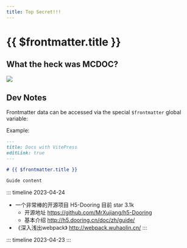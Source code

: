 ```yaml
---
title: Top Secret!!!
---
```


# {{ $frontmatter.title }}

## What the heck was MCDOC?

![](https://i.imgur.com/1nvFycH.png)

## Dev Notes

Frontmatter data can be accessed via the special `$frontmatter` global variable:

Example:

```md
---
title: Docs with VitePress
editLink: true
---

# {{ $frontmatter.title }}

Guide content
```

::: timeline 2023-04-24
- 一个非常棒的开源项目 H5-Dooring 目前 star 3.1k
  - 开源地址 https://github.com/MrXujiang/h5-Dooring
  - 基本介绍 http://h5.dooring.cn/doc/zh/guide/
- 《深入浅出webpack》 http://webpack.wuhaolin.cn/
:::

::: timeline 2023-04-23
:::